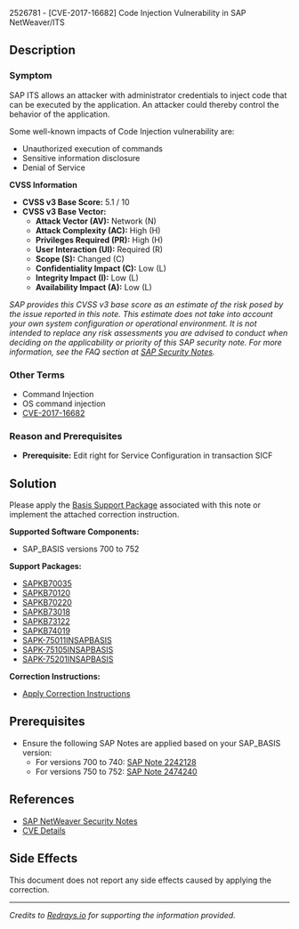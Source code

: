 2526781 - [CVE-2017-16682] Code Injection Vulnerability in SAP NetWeaver/ITS

## Description

### Symptom
SAP ITS allows an attacker with administrator credentials to inject code that can be executed by the application. An attacker could thereby control the behavior of the application.

Some well-known impacts of Code Injection vulnerability are:
- Unauthorized execution of commands
- Sensitive information disclosure
- Denial of Service

**CVSS Information**

- **CVSS v3 Base Score:** 5.1 / 10
- **CVSS v3 Base Vector:**
  - **Attack Vector (AV):** Network (N)
  - **Attack Complexity (AC):** High (H)
  - **Privileges Required (PR):** High (H)
  - **User Interaction (UI):** Required (R)
  - **Scope (S):** Changed (C)
  - **Confidentiality Impact (C):** Low (L)
  - **Integrity Impact (I):** Low (L)
  - **Availability Impact (A):** Low (L)

_SAP provides this CVSS v3 base score as an estimate of the risk posed by the issue reported in this note. This estimate does not take into account your own system configuration or operational environment. It is not intended to replace any risk assessments you are advised to conduct when deciding on the applicability or priority of this SAP security note. For more information, see the FAQ section at [SAP Security Notes](https://me.sap.com/securitynotes)._

### Other Terms
- Command Injection
- OS command injection
- [CVE-2017-16682](http://cve.mitre.org/cgi-bin/cvename.cgi?name=2017-16682)

### Reason and Prerequisites
- **Prerequisite:** Edit right for Service Configuration in transaction SICF

## Solution
Please apply the [Basis Support Package](https://me.sap.com/supportpackage/SAPKB70220) associated with this note or implement the attached correction instruction.

**Supported Software Components:**
- SAP_BASIS versions 700 to 752

**Support Packages:**
- [SAPKB70035](https://me.sap.com/supportpackage/SAPKB70035)
- [SAPKB70120](https://me.sap.com/supportpackage/SAPKB70120)
- [SAPKB70220](https://me.sap.com/supportpackage/SAPKB70220)
- [SAPKB73018](https://me.sap.com/supportpackage/SAPKB73018)
- [SAPKB73122](https://me.sap.com/supportpackage/SAPKB73122)
- [SAPKB74019](https://me.sap.com/supportpackage/SAPKB74019)
- [SAPK-75011INSAPBASIS](https://me.sap.com/supportpackage/SAPK-75011INSAPBASIS)
- [SAPK-75105INSAPBASIS](https://me.sap.com/supportpackage/SAPK-75105INSAPBASIS)
- [SAPK-75201INSAPBASIS](https://me.sap.com/supportpackage/SAPK-75201INSAPBASIS)

**Correction Instructions:**
- [Apply Correction Instructions](https://me.sap.com/corrins/0002526781/41)

## Prerequisites
- Ensure the following SAP Notes are applied based on your SAP_BASIS version:
  - For versions 700 to 740: [SAP Note 2242128](https://me.sap.com/notes/2242128)
  - For versions 750 to 752: [SAP Note 2474240](https://me.sap.com/notes/2474240)

## References
- [SAP NetWeaver Security Notes](https://me.sap.com/securitynotes)
- [CVE Details](http://cve.mitre.org/cgi-bin/cvename.cgi?name=2017-16682)

## Side Effects
This document does not report any side effects caused by applying the correction.

---

*Credits to [Redrays.io](https://redrays.io) for supporting the information provided.*